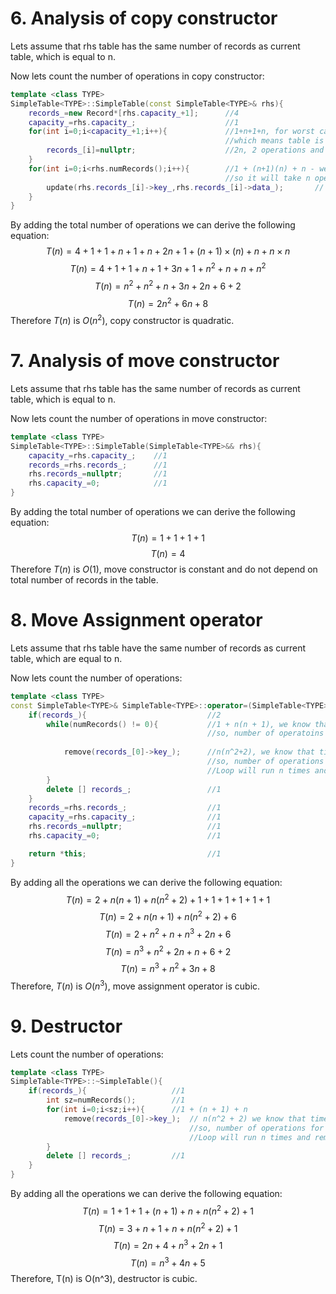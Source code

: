 
# 6. Analysis of copy constructor
Lets assume that rhs table has the same number of records as current table, which is equal to n.

Now lets count the number of operations in copy constructor:
```cpp
template <class TYPE>
SimpleTable<TYPE>::SimpleTable(const SimpleTable<TYPE>& rhs){
    records_=new Record*[rhs.capacity_+1];      //4
    capacity_=rhs.capacity_;                    //1
    for(int i=0;i<capacity_+1;i++){             //1+n+1+n, for worst case scenario lets assume that capacity is equal to number of records
                                                //which means table is full, so capacity_ will be equal to n.
        records_[i]=nullptr;                    //2n, 2 operations and loop will run n times
    }   
    for(int i=0;i<rhs.numRecords();i++){        //1 + (n+1)(n) + n - we know that time complexity of numRecords is O(n), 
                                                //so it will take n operations for numRecords with some constants.
        update(rhs.records_[i]->key_,rhs.records_[i]->data_);       // n * (n) - we know that time complexity of update() is O(n), if item does not exist.
    }
}
```
By adding the total number of operations we can derive the following equation:
$$T(n) = 4 + 1 + 1 + n + 1 + n + 2n + 1 + (n + 1) \times (n) + n + n \times n $$
$$T(n) = 4 + 1 + 1 + n + 1 + 3n + 1 + n^2 + n + n + n^2$$
$$T(n) = n^2 + n^2 + n + 3n + 2n + 6 + 2$$
$$T(n) = 2n^2 + 6n + 8$$
Therefore $T(n)$ is $O(n^2)$, copy constructor is quadratic.

# 7. Analysis of move constructor
Lets assume that rhs table has the same number of records as current table, which is equal to n.<br>

Now lets count the number of operations in move constructor:
```cpp
template <class TYPE>
SimpleTable<TYPE>::SimpleTable(SimpleTable<TYPE>&& rhs){
    capacity_=rhs.capacity_;    //1
    records_=rhs.records_;      //1
    rhs.records_=nullptr;       //1
    rhs.capacity_=0;            //1
}
```
By adding the total number of operations we can derive the following equation:
$$T(n) = 1 + 1 + 1 + 1$$
$$T(n) = 4$$
Therefore $T(n)$ is $O(1)$, move constructor is constant and do not depend on total number of records in the table.

# 8. Move Assignment operator
Lets assume that rhs table have the same number of records as current table, which are equal to n.

Now lets count the number of operations:
```cpp
template <class TYPE>
const SimpleTable<TYPE>& SimpleTable<TYPE>::operator=(SimpleTable<TYPE>&& rhs){
    if(records_){                           //2
        while(numRecords() != 0){           //1 + n(n + 1), we know that time complexity of numRecords() is O(n), 
                                            //so, number of operatoins for numRecords will be n and some constant.
                                            
            remove(records_[0]->key_);      //n(n^2+2), we know that time complexity of remove(), if item is there, is O(n^2). 
                                            //so, number of operations for remove functions will be n^2 and some constant, 
                                            //Loop will run n times and remove have n^2 operations, so it will be n*n^2 
        }
        delete [] records_;                 //1
    }
    records_=rhs.records_;                  //1
    capacity_=rhs.capacity_;                //1
    rhs.records_=nullptr;                   //1
    rhs.capacity_=0;                        //1

    return *this;                           //1
}
```
By adding all the operations we can derive the following equation:
$$T(n) = 2 + n(n + 1) + n(n^2 + 2) + 1 + 1 + 1 + 1 + 1 + 1$$
$$T(n) = 2 + n(n + 1) + n(n^2 + 2) + 6$$
$$T(n) = 2 + n^2 + n + n^3 + 2n + 6$$
$$T(n) = n^3 + n^2 + 2n + n + 6 + 2 $$
$$T(n) = n^3 + n^2 + 3n + 8$$
Therefore, $T(n)$ is $O(n^3)$, move assignment operator is cubic. 

# 9. Destructor
Lets count the number of operations:
```cpp
template <class TYPE>
SimpleTable<TYPE>::~SimpleTable(){
    if(records_){                   //1
        int sz=numRecords();        //1
        for(int i=0;i<sz;i++){      //1 + (n + 1) + n
            remove(records_[0]->key_);  // n(n^2 + 2) we know that time complexity of remove(), if item is there, is O(n^2). 
                                        //so, number of operations for remove functions will be n^2 and some constant, 
                                        //Loop will run n times and remove have n^2 operations, so it will be n*n^2 
        }
        delete [] records_;         //1
    }
}
```
By adding all the operations we can derive the following equation:
$$T(n) = 1 + 1 + 1 + (n + 1) + n + n(n^2 + 2) + 1$$
$$T(n) = 3 + n + 1 + n + n(n^2 + 2) + 1$$
$$T(n) = 2n + 4 + n^3 + 2n + 1$$
$$T(n) = n^3 + 4n + 5$$
Therefore, T(n) is O(n^3), destructor is cubic.
